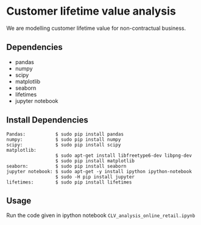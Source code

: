 # Customer lifetime value analysis
We are modelling customer lifetime value for non-contractual business.

## Dependencies
* pandas
* numpy
* scipy
* matplotlib
* seaborn
* lifetimes
* jupyter notebook

## Install Dependencies
```
Pandas:           $ sudo pip install pandas
numpy:            $ sudo pip install numpy
scipy:            $ sudo pip install scipy
matplotlib: 
                  $ sudo apt-get install libfreetype6-dev libpng-dev
                  $ sudo pip install matplotlib 
seaborn:          $ sudo pip install seaborn
jupyter notebook: $ sudo apt-get -y install ipython ipython-notebook
                  $ sudo -H pip install jupyter
lifetimes:        $ sudo pip install lifetimes

```

## Usage
Run the code given in ipython notebook `CLV_analysis_online_retail.ipynb`

